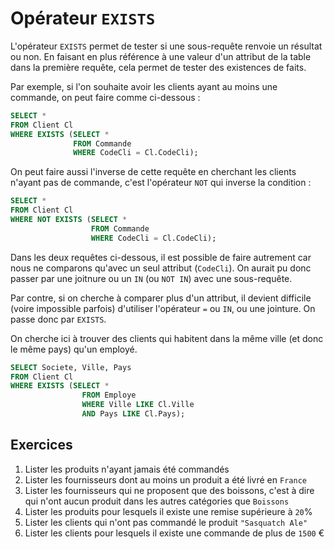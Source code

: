 # Opérateur  `EXISTS`

L'opérateur `EXISTS` permet de tester si une sous-requête renvoie un résultat ou non. En faisant en plus référence à une valeur d'un attribut de la table dans la première requête, cela permet de tester des existences de faits.

Par exemple, si l'on souhaite avoir les clients ayant au moins une commande, on peut faire comme ci-dessous :

```sql
SELECT *
FROM Client Cl
WHERE EXISTS (SELECT *
              FROM Commande
              WHERE CodeCli = Cl.CodeCli);
```

On peut faire aussi l'inverse de cette requête en cherchant les clients n'ayant pas de commande, c'est l'opérateur `NOT` qui inverse la condition :

```sql
SELECT *
FROM Client Cl
WHERE NOT EXISTS (SELECT *
                  FROM Commande
                  WHERE CodeCli = Cl.CodeCli);
```

Dans les deux requêtes ci-dessous, il est possible de faire autrement car nous ne comparons qu'avec un seul attribut (`CodeCli`). On aurait pu donc passer par une joitnure ou un `IN` (ou `NOT IN`) avec une sous-requête.

Par contre, si on cherche à comparer plus d'un attribut, il devient difficile (voire impossible parfois) d'utiliser l'opérateur `=` ou `IN`, ou une jointure. On passe donc par `EXISTS`.

On cherche ici à trouver des clients qui habitent dans la même ville (et donc le même pays) qu'un employé. 

```sql
SELECT Societe, Ville, Pays
FROM Client Cl
WHERE EXISTS (SELECT *
                FROM Employe
                WHERE Ville LIKE Cl.Ville
                AND Pays LIKE Cl.Pays);
```

## Exercices

1. Lister les produits n'ayant jamais été commandés
1. Lister les fournisseurs dont au moins un produit a été livré en `France`
1. Lister les fournisseurs qui ne proposent que des boissons, c'est à dire qui n'ont aucun produit dans les autres catégories que `Boissons`
1. Lister les produits pour lesquels il existe une remise supérieure à `20`%
1. Lister les clients qui n'ont pas commandé le produit `"Sasquatch Ale"`
1. Lister les clients pour lesquels il existe une commande de plus de `1500` €